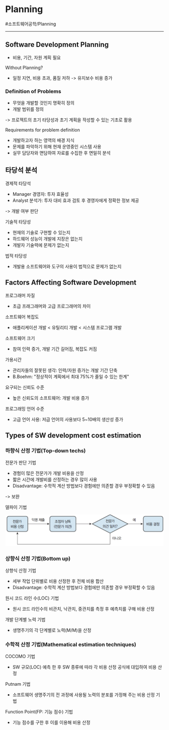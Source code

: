 # Planning
#소프트웨어공학/Planning

---
## Software Development Planning
- 비용, 기간, 자원 계획 필요

Without Planning?
- 일정 지연, 비용 초과, 품질 저하 -> 유지보수 비용 증가

### Definition of Problems
- 무엇을 개발할 것인지 명확히 정의
- 개발 범위를 정의

-> 프로젝트의 초기 타당성과 초기 계획을 작성할 수 있는 기초로 활용

Requirements for problem definition
- 개발하고자 하는 영역의 배경 지식
- 문제를 파악하기 위해 현재 운영중인 시스템 사용
- 실무 담당자와 면담하여 자료를 수집한 후 면밀히 분석

## 타당석 분석
경제적 타당석
- Manager 경영자: 투자 효율성
- Analyst 분석가: 투자 대비 효과 검토 후 경영자에게 정확한 정보 제공

-> 개발 여부 판단

기술적 타당성
- 현재의 기술로 구현할 수 있는지
- 하드웨어 성능이 개발에 지장은 없는지
- 개발자 기술력에 문제가 없는지

법적 타당성
- 개발용 소프트웨어와 도구의 사용이 법적으로 문제가 없는지

## Factors Affecting Software Development
프로그래머 자질
- 초급 프래그래머와 고급 프로그래머의 차이

소프트웨어 복잡도
- 애플리케이션 개발 < 유틸리티 개발 < 시스템 프로그램 개발

소프트웨어 크기
- 참여 인력 증가, 개발 기간 길어짐, 복잡도 커짐

가용시간
- 관리자들의 잘못된 생각: 인력/자원 증가는 개발 기간 단축
- B.Boehm: "정상적이 계획에서 최대 75%가 줄일 수 있는 한계"

요구되는 신뢰도 수준
- 높은 신뢰도의 소프트웨어: 개발 비용 증가

프로그래밍 언어 수준
- 고급 언어 사용: 저급 언어의 사용보다 5~10배의 생산성 증가

## Types of SW development cost estimation

### 하향식 산정 기법(Top-down techs)
전문가 판단 기법
- 경험이 많은 전문가가 개발 비용을 산정
- 짧은 시간에 개발비를 산정하는 경우 많이 사용
- Disadvantage: 수학적 계산 방법보다 경험에만 의존할 경우 부정확할 수 있음

-> 보완

델파이 기법

![](./img/P_1.png)

### 상향식 산정 기법(Bottom up)
상향식 산정 기법
- 세부 작업 단위별로 비용 산정한 후 전체 비용 합산
- Disadvantage: 수학적 계산 방법보다 경험에만 의존할 경우 부정확할 수 있음

원시 코드 라인 수(LOC) 기법
- 원시 코드 라인수의 비관치, 낙관치, 중관치를 측정 후 예측치를 구해 비용 산정

개발 단계별 노력 기법
- 생명주기의 각 단계별로 노력(M/M)을 산정

### 수학적 산정 기법(Mathematical estimation techniques)
COCOMO 기법
- SW 규모(LOC) 예측 한 후 SW 종류에 따라 각 비용 산정 공식에 대입하여 비용 산정

Putnam 기법
- 소프트웨어 생명주기의 전 과정에 사용될 노력의 분포를 가정해 주는 비용 산정 기법

Function Point(FP: 기능 점수) 기법
- 기능 점수를 구한 후 이를 이용해 비용 산정